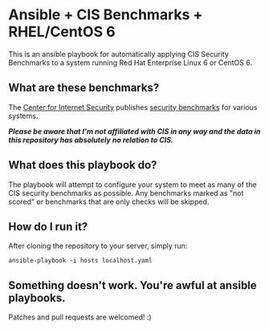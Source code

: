 Ansible + CIS Benchmarks + RHEL/CentOS 6
====

This is an ansible playbook for automatically applying CIS Security Benchmarks to a system running Red Hat Enterprise Linux 6 or CentOS 6.

What are these benchmarks?
--

The [Center for Internet Security](http://www.cisecurity.org/) publishes [security benchmarks](http://benchmarks.cisecurity.org/) for various systems.

***Please be aware that I'm not affiliated with CIS in any way and the data in this repository has absolutely no relation to CIS.***

What does this playbook do?
--

The playbook will attempt to configure your system to meet as many of the CIS security benchmarks as possible.  Any benchmarks marked as "not scored" or benchmarks that are only checks will be skipped.

How do I run it?
--

After cloning the repository to your server, simply run:

    ansible-playbook -i hosts localhost.yaml

Something doesn't work. You're awful at ansible playbooks.
--

Patches and pull requests are welcomed! :)